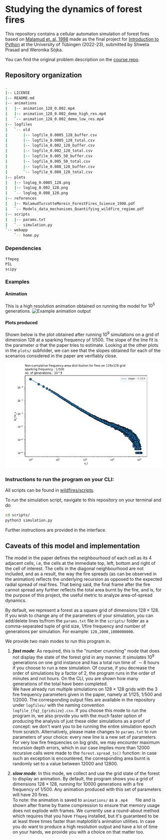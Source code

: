 

# Studying the dynamics of forest fires 

This repository contains a cellular automaton simulation of forest fires based on [Malamud et. al, 1998](https://github.com/shw3ta/wildfires/blob/main/references/MalamudTurcotteMorein_ForestFires_Science_1998.pdf) made as the final project for [Introduction to Python](https://github.com/eulerlab/pyclass23/blob/main/exams/exam_forest_fires.ipynb) at the University of Tübingen (2022-23), submitted by Shweta Prasad and Weronika Sójka. 

You can find the original problem description on the [course repo](https://github.com/eulerlab/pyclass23/tree/main/exams). 

## Repository organization
```bash
.
|-- LICENSE
|-- README.md
|-- animations
|   |-- animation_128_0.002.mp4
|   |-- animation_128_0.002_demo_high_res.mp4
|   `-- animation_128_0.002_demo_low_res.mp4
|-- logfiles
|   `-- old
|       |-- logfile_0.0005_128_buffer.csv
|       |-- logfile_0.0005_128_total.csv
|       |-- logfile_0.002_128_buffer.csv
|       |-- logfile_0.002_128_total.csv
|       |-- logfile_0.005_50_buffer.csv
|       |-- logfile_0.005_50_total.csv
|       |-- logfile_0.008_128_buffer.csv
|       `-- logfile_0.008_128_total.csv
|-- plots
|   |-- loglog_0.0005_128.png
|   |-- loglog_0.002_128.png
|   `-- loglog_0.008_128.png
|-- references
|   |-- MalamudTurcotteMorein_ForestFires_Science_1998.pdf
|   `-- Models_data_mechanisms_Quantifying_wildfire_regime.pdf
|-- scripts
|   |-- params.txt
|   `-- simulation.py
`-- webapp
    `-- home.py

```
### Dependencies
```
ffmpeg
PIL
scipy
```
### Examples
#### Animation 
This is a high resolution animation obtained on running the model for $10^5$ generations.
![Example animation output](https://s10.gifyu.com/images/example_fire_animation.gif)

#### Plots produced

Shown below is the plot obtained after running $10^9$ simulations on a grid of dimension $128$ at a sparking frequency of $1/500$. The slope of the line fit is the parameter $\alpha$ that the paper tries to estimate. Looking at the other plots in the ```plots/``` subfolder, we can see that the slopes obtained for each of the scenarios considered in the paper are verifiably close. 

![Example output of simulation analysis:](https://github.com/shw3ta/wildfires/blob/main/plots/loglog_0.002_128_100000000.png)




### Instructions to run the program on your CLI:

All scripts can be found in [wildfires/scripts](https://github.com/shw3ta/wildfires/tree/main/scripts). 

To run the simulation script, navigate to this repository on your terminal and do
```bash
cd scripts/
python3 simulation.py
```

Further instructions are provided in the interface. 

## Caveats of this model and implementation
The model in the paper defines the neighbourhood of each cell as its 4 adjacent cells, i.e, the cells at the immediate top, left, bottom and right of the cell of interest. The cells in the diagonal neighbourhood are not included, and as a result, the way the fire spreads (as can be observed in the animation) reflects the underlying recursion as opposed to the expected radial spread of real fires. That being said, the final frame after the fire cannot spread any further reflects the total area burnt by the fire, and is, for the purpose of this project, the useful metric to analyze area-of-spread dynamics.

By default, we represent a forest as a square grid of dimensions $128 \times 128$. If you wish to change any of the parameters of your simulation, you can add/delete lines to/from the ```params.txt``` file in the ```scripts/``` folder as a comma-separated tuple of grid size, 1/fire frequency and number of generations per simulation. For example: ```128,2000,1000000000```. 

We provide two main modes to run this program in. 
1. ***fast mode***:
As required, this is the "number crunching" mode that does not display the state of the forest grid in any manner. It simulates $10^9$ generations on one grid instance and has a total run time of $\sim8$ hours if you choose to run a new simulation. Of course, if you decrease the order of simulations by a factor of $2$, the program runs in the order of minutes and not hours. On the CLI, you are shown how many generations of the total have been completed. \
We have already run multiple simulations on $128 \times 128$ grids with the $3$ fire frequency parameters given in the paper, namely at $1/125$, $1/500$ and $1/2000$. The corresponding output files are available in the repository under ```logfiles/``` with the naming convention ```logfile_{fq}_{gridsize}.csv```.  If you choose this mode to run the program in, we also provide you with the _much_ faster option of producing the analysis of just these older simulations as a proof of concept: we don't want you to be running the entire simulation epoch from scratch. Alternatively, please make changes to ```params.txt``` to run parameters of your choice: every new line is a new set of parameters.\
For very low fire frequencies on big grids, we may encounter maximum recursion depth errors, which in our case implies more than $12000$ recursive calls were made to the ```forest.spread_to()``` function: in case such an exception is encountered, the corresponding area burnt is randomly set to a value between $12000$ and $12800$.

2. ***slow mode***:
In this mode, we collect and use the grid state of the forest to display an animation. By default, the program shows you a grid of dimensions $128 \times 128$, running for $10000$ generations with a fire frequency of $1/500$. Any animation produced with this set of parameters will have 20 fires.\
To note: the animation is saved to ```animations/``` as a ```.mp4	``` file and is shown after frame by frame compression to ensure that memory usage does not explode with frames. We currently use a round-about method which requires that you have ```ffmpeg``` installed, but it's guaranteed to be at least three times faster than matplotlib's animation utilities. In case you do want to produce a high resolution output and have a lot of time on your hands, we provide you with a choice on that matter too.

